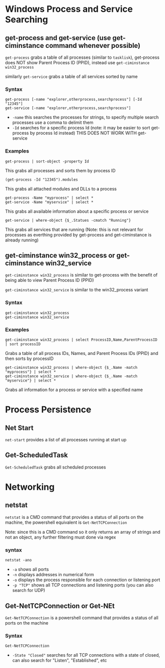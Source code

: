 # Windows Process and Service Searching

## get-process and get-service (use get-ciminstance command whenever possible)

`get-process` grabs a table of all processes (similar to `tasklisk`), get-process does NOT show Parent Process ID (PPID), instead use `get-ciminstance win32_process`

similarly `get-service` grabs a table of all services sorted by name

### Syntax

```
get-process [-name "explorer,otherprocess,searchprocess"] [-Id "12345"]
get-service [-name "explorer,otherprocess,searchprocess"]
```
- `-name` this searches the processes for strings, to specify multiple search processes use a comma to delimit them
- `-Id` searches for a specific process Id (note: it may be easier to sort get-process by process Id instead) THIS DOES NOT WORK WITH get-service

### Examples

```
get-process | sort-object -property Id
```
This grabs all processes and sorts them by process ID

```
(get-process -Id "12345").modules
```
This grabs all attached modules and DLLs to a process

```
get-process -Name "myprocess" | select *
get-service -Name "myservice" | select *
```
This grabs all available information about a specific process or service

```
get-service | where-object {$_.Statues -cmatch "Running"}
```
This grabs all services that are running (Note: this is not relevant for processes as everthing provided by get-process and get-ciminstance is already running)

## get-ciminstance win32_process or get-ciminstance win32_service

`get-ciminstance win32_process` is similar to get-process with the benefit of being able to view Parent Process ID (PPID)

`get-ciminstance win32_service` is similar to the win32_process variant

### Syntax

```
get-ciminstance win32_process
get-ciminstance win32_service
```

### Examples

```
get-ciminstance win32_process | select ProcessID,Name,ParentProcessID | sort processID
```
Grabs a table of all process IDs, Names, and Parent Process IDs (PPID) and then sorts by processID

```
get-ciminstance win32_process | where-object {$_.Name -match "myprocess"} | select *
get-ciminstance win32_service | where-object {$_.Name -match "myservice"} | select *
```
Grabs all information for a process or service with a specified name

# Process Persistence

## Net Start

`net-start` provides a list of all processes running at start up

## Get-ScheduledTask

`Get-ScheduledTask` grabs all scheduled processes 

# Networking

## netstat

`netstat` is a CMD command that provides a status of all ports on the machine, the powershell equivalent is `Get-NetTCPConnection`

Note: since this is a CMD command so it only returns an array of strings and not an object, any further filtering must done via regex

### syntax

`netstat -ano`
- `-a` shows all ports
- `-n` displays addresses in numerical form
- `-o` displays the process responsible for each connection or listening port
- `-p "TCP"` shows all TCP connections and listening ports (you can also search for UDP)

## Get-NetTCPConnection or Get-NEt

`Get-NetTCPConnection` is a powershell command that provides a status of all ports on the machine

### Syntax

`Get-NetTCPConnection`
- `-State "Closed"` searches for all TCP connections with a state of closed, can also search for "Listen", "Established", etc
